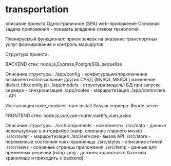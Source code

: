 # transportation
описание проекта
Одностраничное (SPA) web-приложение
Основная задача приложения - показать владение стеком технологий 

Планируемый функционал: прием заявок на оказание транспортных услуг
формирование и контроль маршрутов

Структура проекта:


BACKEND
стек: node.js,Express,PostgreSQL,sequelize 

Описание структуры:
./app/config - конфигурация/подключение
   возможно использование других СУБД (MySQL,MSSQL) изменение dialect (db.config.js)
./app/models - структура(модель) БД
  при запуске сервера - синхронизация 
./app/routes - маршрутизация
./app/controllers - API

Инсталляция node_modules: npm install
Запуск сервера: $node server


FRONTEND
стек: node.js,vue,vue-router,vuetify,vuex,axios

Описание структуры:
./src/components - компоненты
./src/data    - данные используемые в интерфейсе (напр. описание главного меню)
./src/router  - маршрутизация
./src/services- вызов API
./src/store   - переменные состояния vuex-хранилища
./src/styles  - описание стилей
./src/views   - основные странцы приложения
./src/temp    - данные для временных решений (напр. png - должны храниться в базе или хранилище и приходить с backend)
